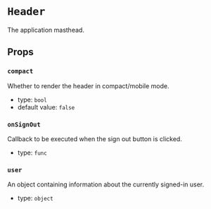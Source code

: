 `Header`
========

The application masthead.

Props
-----

### `compact`

Whether to render the header in compact/mobile mode.

- type: `bool`
- default value: `false`


### `onSignOut`

Callback to be executed when the sign out button is clicked.

- type: `func`


### `user`

An object containing information about the currently signed-in user.

- type: `object`

